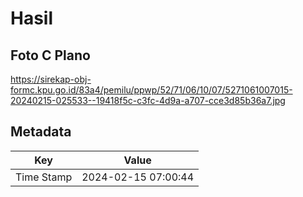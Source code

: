 # Hasil

## Foto C Plano

https://sirekap-obj-formc.kpu.go.id/83a4/pemilu/ppwp/52/71/06/10/07/5271061007015-20240215-025533--19418f5c-c3fc-4d9a-a707-cce3d85b36a7.jpg


## Metadata

| Key        | Value               |
| ---------- | ------------------- |
| Time Stamp | 2024-02-15 07:00:44 |



